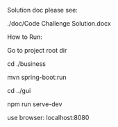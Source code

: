 
Solution doc please see:

./doc/Code Challenge Solution.docx



How to Run:

Go to project root dir

cd ./business

mvn spring-boot:run

cd ../gui

npm run serve-dev

use browser:  localhost:8080


